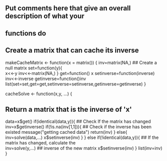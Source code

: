 ## Put comments here that give an overall description of what your 
## functions do

## Create a matrix that can cache its inverse 
 
makeCacheMatrix <- function(x = matrix()) { 
inv=matrix(NA,)             ## Create a null matrix
set=function(y){              
x<<-y
inv<<-matrix(NA,)
}
get=function() x
setinverse=function(inverse) inv<<-inverse
getinverse=function()inv
list(set=set,get=get,setinverse=setinverse,getinverse=getinverse)
}


cacheSolve <- function(x,y, ...) { 
## Return a matrix that is the inverse of 'x' 

data=x$get()
if(identical(data,y)){           ## Check If the matrix has changed
 inv=x$getinverse()
 if(!is.na(inv[1,1])){            ## Check if the inverse has been existed
  message("getting cached data")
  return(inv)
  }
 else{
  inv=solve(data,...)
  x$setinverse(inv)
  }
 }
else if(!identical(data,y)){         ## If the matrix has changed, calculate the          
 inv=solve(y,...)                        ## inverse of the new matrix
 x$setinverse(inv)
}
list(inv=inv)
}
